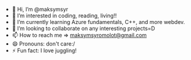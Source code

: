 - 👋 Hi, I’m @maksymsyr
- 👀 I’m interested in coding, reading, living!!
- 🌱 I’m currently learning Azure fundamentals, C++, and more webdev.
- 💞️ I’m looking to collaborate on any interesting projects=D
- 📫 How to reach me => maksymsyromolot@gmail.com
- 😄 Pronouns: don't care:/
- ⚡ Fun fact: I love juggling!

<!---
maksymsyr/maksymsyr is a ✨ special ✨ repository because its `README.md` (this file) appears on your GitHub profile.
You can click the Preview link to take a look at your changes.
--->
